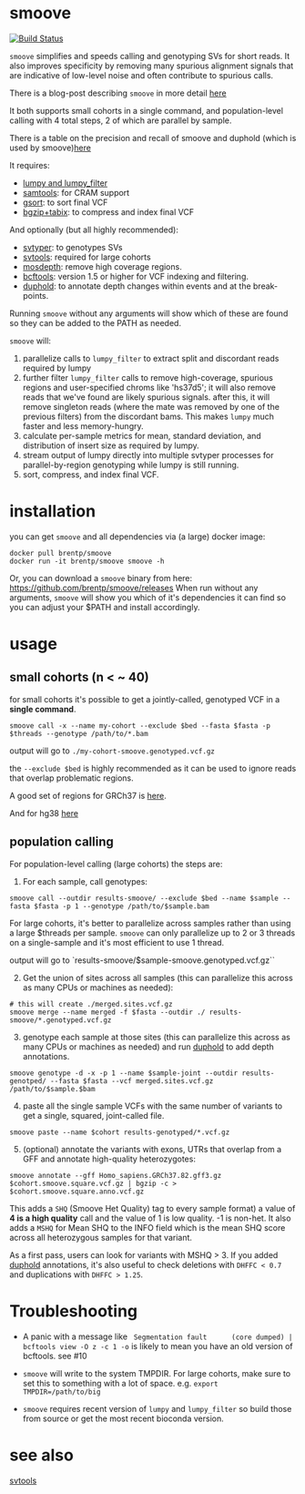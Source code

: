 # smoove  

[![Build Status](https://travis-ci.org/brentp/smoove.svg?branch=master)](https://travis-ci.org/brentp/smoove)

`smoove` simplifies and speeds calling and genotyping SVs for short reads. It also improves specificity by removing many
spurious alignment signals that are indicative of low-level noise and often contribute to spurious calls.

There is a blog-post describing `smoove` in more detail [here](https://brentp.github.io/post/smoove/)

It both supports small cohorts in a single command, and population-level calling with 4 total steps, 2
of which are parallel by sample.

There is a table on the precision and recall of smoove and duphold (which is used by smoove)[here](https://github.com/brentp/duphold#accuracy)

It requires:

 + [lumpy and lumpy\_filter](https://github.com/arq5x/lumpy-sv)
 + [samtools](https://github.com/samtools/samtools): for CRAM support
 + [gsort](https://github.com/brentp/gsort): to sort final VCF
 + [bgzip+tabix](https://github.com/samtools/htslib): to compress and index final VCF

 And optionally (but all highly recommended):

 + [svtyper](https://github.com/hall-lab/svtyper): to genotypes SVs
 + [svtools](https://github.com/hall-lab/svtools): required for large cohorts
 + [mosdepth](https://github.com/brentp/mosdepth): remove high coverage regions.
 + [bcftools](https://github.com/samtools/bcftools): version 1.5 or higher for VCF indexing and filtering. 
 + [duphold](https://github.com/brentp/duphold): to annotate depth changes within events and at the break-points.

 Running `smoove` without any arguments will show which of these are found so they can be added to the PATH as needed.

`smoove` will:

1. parallelize calls to `lumpy_filter` to extract split and discordant reads required by lumpy
2. further filter `lumpy_filter` calls to remove high-coverage, spurious regions and user-specified chroms like 'hs37d5';
   it will also remove reads that we've found are likely spurious signals. 
   after this, it will remove singleton reads (where the mate was removed by one of the previous filters) from the discordant
   bams. This makes `lumpy` much faster and less memory-hungry.
3. calculate per-sample metrics for mean, standard deviation, and distribution of insert size as required by lumpy.
4. stream output of lumpy directly into multiple svtyper processes for parallel-by-region genotyping while lumpy is still running.
5. sort, compress, and index final VCF.

# installation

you can get `smoove` and all dependencies via (a large) docker image:

```
docker pull brentp/smoove
docker run -it brentp/smoove smoove -h
```

Or, you can download a `smoove` binary from here: https://github.com/brentp/smoove/releases
When run without any arguments, `smoove` will show you which of it's dependencies it can find
so you can adjust your $PATH and install accordingly.

# usage

## small cohorts (n < ~ 40)

for small cohorts it's possible to get a jointly-called, genotyped VCF in a **single command**.

```
smoove call -x --name my-cohort --exclude $bed --fasta $fasta -p $threads --genotype /path/to/*.bam
```
output will go to `./my-cohort-smoove.genotyped.vcf.gz`

the `--exclude $bed` is highly recommended as it can be used to ignore reads that overlap problematic regions.

A good set of regions for GRCh37 is [here](https://github.com/hall-lab/speedseq/blob/master/annotations/ceph18.b37.lumpy.exclude.2014-01-15.bed).

And for hg38 [here](https://github.com/hall-lab/speedseq/blob/master/annotations/exclude.cnvnator_100bp.GRCh38.20170403.bed)

## population calling

For population-level calling (large cohorts) the steps are:

1. For each sample, call genotypes:

```
smoove call --outdir results-smoove/ --exclude $bed --name $sample --fasta $fasta -p 1 --genotype /path/to/$sample.bam
```

For large cohorts, it's better to parallelize across samples rather than using a large $threads per sample. `smoove` can only
parallelize up to 2 or 3 threads on a single-sample and it's most efficient to use 1 thread.

output will go to `results-smoove/$sample-smoove.genotyped.vcf.gz``

2. Get the union of sites across all samples (this can parallelize this across as many CPUs or machines as needed):

```
# this will create ./merged.sites.vcf.gz
smoove merge --name merged -f $fasta --outdir ./ results-smoove/*.genotyped.vcf.gz
```

3. genotype each sample at those sites (this can parallelize this across as many CPUs or machines as needed) and run [duphold](https://github.com/brentp/duphold) to add depth annotations.

```
smoove genotype -d -x -p 1 --name $sample-joint --outdir results-genotped/ --fasta $fasta --vcf merged.sites.vcf.gz /path/to/$sample.$bam
```

4. paste all the single sample VCFs with the same number of variants to get a single, squared, joint-called file.

```
smoove paste --name $cohort results-genotyped/*.vcf.gz
```

5. (optional) annotate the variants with exons, UTRs that overlap from a GFF and annotate high-quality heterozygotes:

```
smoove annotate --gff Homo_sapiens.GRCh37.82.gff3.gz $cohort.smoove.square.vcf.gz | bgzip -c > $cohort.smoove.square.anno.vcf.gz
```

This adds a `SHQ` (Smoove Het Quality) tag to every sample format) a value of **4 is a high quality** call and the value of 1 is low quality. -1 is non-het.
It also adds a `MSHQ` for Mean SHQ to the INFO field which is the mean SHQ score across all heterozygous samples for that variant.

As a first pass, users can look for variants with MSHQ > 3. If you added [duphold](https://github.com/brentp/duphold) annotations, it's also
useful to check deletions with `DHFFC < 0.7` and duplications with `DHFFC > 1.25`.

# Troubleshooting

+ A panic with a message like ` Segmentation fault      (core dumped) | bcftools view -O z -c 1 -o` is likely to mean you have an old version of bcftools. 
  see #10

+ `smoove` will write to the system TMPDIR. For large cohorts, make sure to set this to something with a lot of space. e.g. `export TMPDIR=/path/to/big`

+ `smoove` requires recent version of `lumpy` and `lumpy_filter` so build those from source or get the most recent bioconda version.

# see also

[svtools](https://github.com/hall-lab/svtools)
